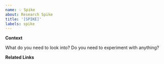 ```yaml
---
name: 💡 Spike
about: Research Spike
title: '[SPIKE]'
labels: spike
---
```


**Context**

What do you need to look into? Do you need to experiment with anything?

**Related Links**
